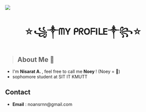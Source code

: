 
![](https://komarev.com/ghpvc/?username=Nisarat-A&style=flat-squareplastic&color=bd7274&label=PROFILE+VIEWS)

<h1 align ="center">☆꧁༒ᗰY ᑭᖇOᖴIᒪE༒꧂☆</h1>


> ## About Me 🐨
<ul>
<li>I'm <b> Nisarat A. </b>  , feel free to call me  <b> Noey </b> ! (Noey = 🧈)</li>

<li> sophomore  student at SIT IT KMUTT</li>
</ul>





## Contact

<ul>
  <li> <b>Email</b> : noansrnn@gmail.com
  </li>
  
</ul>








